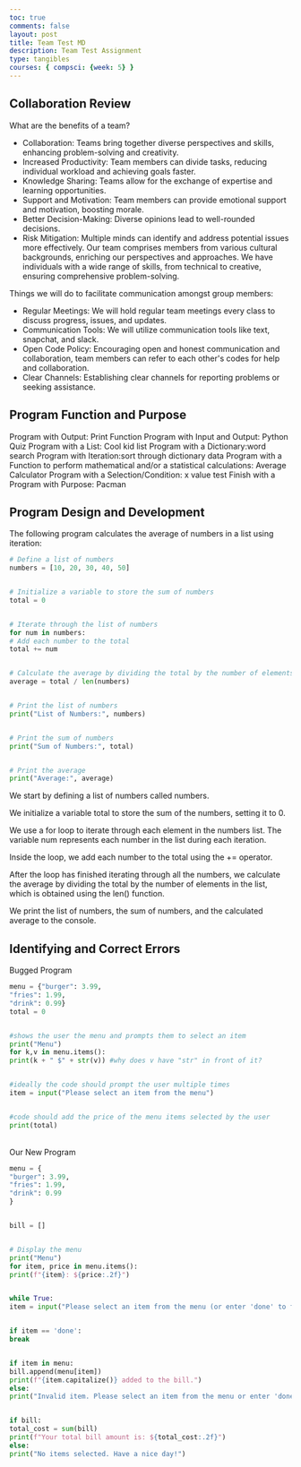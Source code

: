 ```yaml
---
toc: true
comments: false
layout: post
title: Team Test MD
description: Team Test Assignment
type: tangibles
courses: { compsci: {week: 5} }
---
```


## Collaboration Review
What are the benefits of a team?
- Collaboration: Teams bring together diverse perspectives and skills, enhancing problem-solving and creativity.
- Increased Productivity: Team members can divide tasks, reducing individual workload and achieving goals faster.
- Knowledge Sharing: Teams allow for the exchange of expertise and learning opportunities.
- Support and Motivation: Team members can provide emotional support and motivation, boosting morale.
- Better Decision-Making: Diverse opinions lead to well-rounded decisions.
- Risk Mitigation: Multiple minds can identify and address potential issues more effectively.
Our team comprises members from various cultural backgrounds, enriching our perspectives and approaches. We have individuals with a wide range of skills, from technical to creative, ensuring comprehensive problem-solving.


Things we will do to facilitate communication amongst group members:
- Regular Meetings: We will hold regular team meetings every class to discuss progress, issues, and updates.
- Communication Tools: We will utilize communication tools like text, snapchat, and slack.
- Open Code Policy: Encouraging open and honest communication and collaboration, team members can refer to each other's codes for help and collaboration.
- Clear Channels: Establishing clear channels for reporting problems or seeking assistance.

## Program Function and Purpose
Program with Output: Print Function
Program with Input and Output: Python Quiz
Program with a List: Cool kid list
Program with a Dictionary:word search
Program with Iteration:sort through dictionary data
Program with a Function to perform mathematical and/or a statistical calculations: Average Calculator
Program with a Selection/Condition: x value test
Finish with a Program with Purpose: Pacman

## Program Design and Development
The following program calculates the average of numbers in a list using iteration:
<br>


```python
# Define a list of numbers
numbers = [10, 20, 30, 40, 50]


# Initialize a variable to store the sum of numbers
total = 0


# Iterate through the list of numbers
for num in numbers:
# Add each number to the total
total += num


# Calculate the average by dividing the total by the number of elements in the list
average = total / len(numbers)


# Print the list of numbers
print("List of Numbers:", numbers)


# Print the sum of numbers
print("Sum of Numbers:", total)


# Print the average
print("Average:", average)
```
We start by defining a list of numbers called numbers.


We initialize a variable total to store the sum of the numbers, setting it to 0.


We use a for loop to iterate through each element in the numbers list. The variable num represents each number in the list during each iteration.


Inside the loop, we add each number to the total using the += operator.


After the loop has finished iterating through all the numbers, we calculate the average by dividing the total by the number of elements in the list, which is obtained using the len() function.


We print the list of numbers, the sum of numbers, and the calculated average to the console.




## Identifying and Correct Errors
Bugged Program
```python
menu = {"burger": 3.99,
"fries": 1.99,
"drink": 0.99}
total = 0


#shows the user the menu and prompts them to select an item
print("Menu")
for k,v in menu.items():
print(k + " $" + str(v)) #why does v have "str" in front of it?


#ideally the code should prompt the user multiple times
item = input("Please select an item from the menu")


#code should add the price of the menu items selected by the user
print(total)
```
<br>
Our New Program


```python
menu = {
"burger": 3.99,
"fries": 1.99,
"drink": 0.99
}


bill = []


# Display the menu
print("Menu")
for item, price in menu.items():
print(f"{item}: ${price:.2f}")


while True:
item = input("Please select an item from the menu (or enter 'done' to finish): ").lower()


if item == 'done':
break


if item in menu:
bill.append(menu[item])
print(f"{item.capitalize()} added to the bill.")
else:
print("Invalid item. Please select an item from the menu or enter 'done' to finish.")


if bill:
total_cost = sum(bill)
print(f"Your total bill amount is: ${total_cost:.2f}")
else:
print("No items selected. Have a nice day!")


```